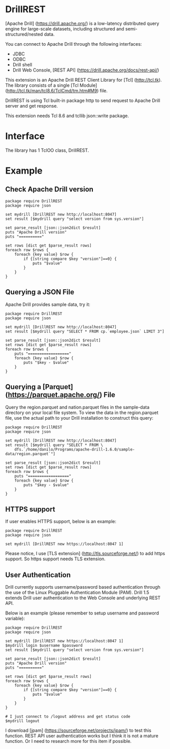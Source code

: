 
DrillREST
=====

[Apache Drill] (https://drill.apache.org/) is a low-latency distributed query engine for large-scale datasets,
including structured and semi-structured/nested data.

You can connect to Apache Drill through the following interfaces:
 * JDBC
 * ODBC
 * Drill shell
 * Drill Web Console, [REST API] (https://drill.apache.org/docs/rest-api/)

This extension is an Apache Drill REST Client Library for [Tcl] (http://tcl.tk).
The library consists of a single [Tcl Module] (http://tcl.tk/man/tcl8.6/TclCmd/tm.htm#M9) file.

DrillREST is using Tcl built-in package http to send request to Apache Drill server and get response.

This extension needs Tcl 8.6 and tcllib json::write package.


Interface
=====

The library has 1 TclOO class, DrillREST.


Example
=====

## Check Apache Drill version

    package require DrillREST
    package require json

    set mydrill [DrillREST new http://localhost:8047]
    set result [$mydrill query "select version from sys.version"]

    set parse_result [json::json2dict $result]
    puts "Apache Drill version"
    puts "=========="

    set rows [dict get $parse_result rows]
    foreach row $rows {
        foreach {key value} $row {
            if {[string compare $key "version"]==0} {
                puts "$value"
            }
        }
    }

## Querying a JSON File

Apache Drill provides sample data, try it:

    package require DrillREST
    package require json

    set mydrill [DrillREST new http://localhost:8047]
    set result [$mydrill query "SELECT * FROM cp.`employee.json` LIMIT 3"]

    set parse_result [json::json2dict $result]
    set rows [dict get $parse_result rows]
    foreach row $rows {
        puts "=================="
        foreach {key value} $row {
            puts "$key - $value"
        }
    }

## Querying a [Parquet] (https://parquet.apache.org/) File

Query the region.parquet and nation.parquet files in the sample-data directory on your local file system.
To view the data in the region.parquet file, use the actual path to your Drill installation to construct this query:

    package require DrillREST
    package require json

    set mydrill [DrillREST new http://localhost:8047]
    set result [$mydrill query "SELECT * FROM \
        dfs.`/home/danilo/Programs/apache-drill-1.6.0/sample-data/region.parquet`"]

    set parse_result [json::json2dict $result]
    set rows [dict get $parse_result rows]
    foreach row $rows {
        puts "=================="
        foreach {key value} $row {
            puts "$key - $value"
        }
    }

## HTTPS support

If user enables HTTPS support, below is an example:

    package require DrillREST
    package require json

    set mydrill [DrillREST new https://localhost:8047 1]

Please notice, I use [TLS extension] (http://tls.sourceforge.net/) to add https support.
So https support needs TLS extension.

## User Authentication

Drill currently supports username/password based authentication through the use of the Linux Pluggable Authentication Module (PAM).
Drill 1.5 extends Drill user authentication to the Web Console and underlying REST API.

Below is an example (please remember to setup username and password variable):

    package require DrillREST
    package require json

    set mydrill [DrillREST new https://localhost:8047 1]
    $mydrill login $username $password
    set result [$mydrill query "select version from sys.version"]

    set parse_result [json::json2dict $result]
    puts "Apache Drill version"
    puts "=========="

    set rows [dict get $parse_result rows]
    foreach row $rows {
        foreach {key value} $row {
            if {[string compare $key "version"]==0} {
                puts "$value"
            }
        }
    }

    # I just connect to /logout address and get status code
    $mydrill logout

I download [jpam] (https://sourceforge.net/projects/jpam/) to test this function.
REST API user authentication works but I think it is not a mature function.
Or I need to research more for this item if possible.

